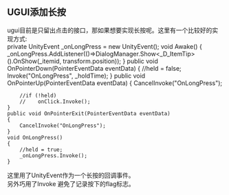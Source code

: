 ## UGUI添加长按
ugui目前是只留出点击的接口，那如果想要实现长按呢。这里有一个比较好的实现方式:  
	private UnityEvent _onLongPress = new UnityEvent();
	void Awake()
	{
	   _onLongPress.AddListener(()=>DialogManager.Show<_D_ItemTip>().OnShow(_itemid, transform.position));
	}
	public void OnPointerDown(PointerEventData eventData)
	{
	    //held = false;
	    Invoke("OnLongPress", _holdTime);
	}
	public void OnPointerUp(PointerEventData eventData)
	{
	    CancelInvoke("OnLongPress");
	
	    //if (!held)
	    //    onClick.Invoke();
	}
	public void OnPointerExit(PointerEventData eventData)
	{
	    CancelInvoke("OnLongPress");
	}
	void OnLongPress()
	{
	    //held = true;
	    _onLongPress.Invoke();
	}

这里用了UnityEvent作为一个长按的回调事件。  
另外巧用了Invoke 避免了记录按下的flag标志。
